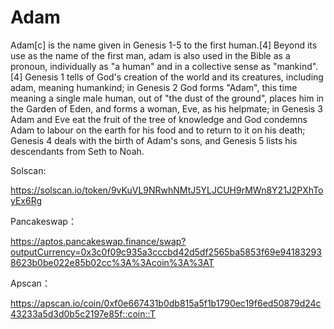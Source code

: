 # Adam
Adam[c] is the name given in Genesis 1-5 to the first human.[4] Beyond its use as the name of the first man, adam is also used in the Bible as a pronoun, individually as "a human" and in a collective sense as "mankind".[4] Genesis 1 tells of God's creation of the world and its creatures, including adam, meaning humankind; in Genesis 2 God forms "Adam", this time meaning a single male human, out of "the dust of the ground", places him in the Garden of Eden, and forms a woman, Eve, as his helpmate; in Genesis 3 Adam and Eve eat the fruit of the tree of knowledge and God condemns Adam to labour on the earth for his food and to return to it on his death; Genesis 4 deals with the birth of Adam's sons, and Genesis 5 lists his descendants from Seth to Noah.

Solscan:

https://solscan.io/token/9vKuVL9NRwhNMtJ5YLJCUH9rMWn8Y21J2PXhToyEx6Rg

Pancakeswap：

https://aptos.pancakeswap.finance/swap?outputCurrency=0x3c0f09c935a3cccbd42d5df2565ba5853f69e941832938623b0be022e85b02cc%3A%3Acoin%3A%3AT

Apscan：

https://apscan.io/coin/0xf0e667431b0db815a5f1b1790ec19f6ed50879d24c43233a5d3d0b5c2197e85f::coin::T

